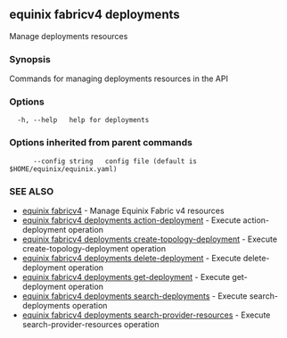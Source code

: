 ## equinix fabricv4 deployments

Manage deployments resources

### Synopsis

Commands for managing deployments resources in the API

### Options

```
  -h, --help   help for deployments
```

### Options inherited from parent commands

```
      --config string   config file (default is $HOME/equinix/equinix.yaml)
```

### SEE ALSO

* [equinix fabricv4](equinix_fabricv4.md)	 - Manage Equinix Fabric v4 resources
* [equinix fabricv4 deployments action-deployment](equinix_fabricv4_deployments_action-deployment.md)	 - Execute action-deployment operation
* [equinix fabricv4 deployments create-topology-deployment](equinix_fabricv4_deployments_create-topology-deployment.md)	 - Execute create-topology-deployment operation
* [equinix fabricv4 deployments delete-deployment](equinix_fabricv4_deployments_delete-deployment.md)	 - Execute delete-deployment operation
* [equinix fabricv4 deployments get-deployment](equinix_fabricv4_deployments_get-deployment.md)	 - Execute get-deployment operation
* [equinix fabricv4 deployments search-deployments](equinix_fabricv4_deployments_search-deployments.md)	 - Execute search-deployments operation
* [equinix fabricv4 deployments search-provider-resources](equinix_fabricv4_deployments_search-provider-resources.md)	 - Execute search-provider-resources operation

